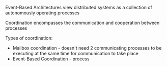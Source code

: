 
Event-Based Architectures view distributed systems as a collection of autonomously operating processes

Coordination encompasses the communication and cooperation between processes

Types of coordination:

- Mailbox coordination - doesn't need 2 communicating processes to be executing at the same time for communication to take place
- Event-Based Coordination - process 